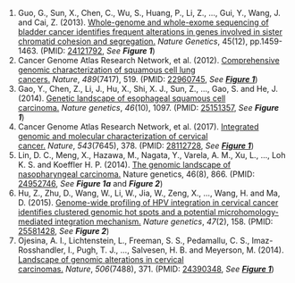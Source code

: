 1. Guo, G., Sun, X., Chen, C., Wu, S., Huang, P., Li, Z., ..., Gui, Y., Wang, J. and Cai, Z. (2013). <a href="https://www.nature.com/articles/ng.2798" target="_blank">Whole-genome and whole-exome sequencing of bladder cancer identifies frequent alterations in genes involved in sister chromatid cohesion and segregation.</a> *Nature Genetics*, 45(12), pp.1459-1463. (PMID: <a href="https://www.ncbi.nlm.nih.gov/pubmed/24121792" target="_blank">24121792</a>, *See __Figure 1__*)
2. Cancer Genome Atlas Research Network, et al. (2012). <a href="https://www.nature.com/articles/nature11404" target="_blank">Comprehensive genomic characterization of squamous cell lung cancers.</a> *Nature*, *489*(7417), 519. (PMID: <a href="https://www.ncbi.nlm.nih.gov/pubmed/22960745" target="_blank">22960745</a>, *See __<a href="https://www.nature.com/articles/nature11404/figures/1" target="_blank">Figure 1</a>__*)
3. Gao, Y., Chen, Z., Li, J., Hu, X., Shi, X. J., Sun, Z., ..., Gao, S. and He, J. (2014). <a href="https://www.nature.com/articles/ng.3076" target="_blank">Genetic landscape of esophageal squamous cell carcinoma.</a> *Nature genetics*, *46*(10), 1097. (PMID: <a href="https://www.ncbi.nlm.nih.gov/pubmed/25151357" target="_blank">25151357</a>, *See __Figure 1__*)
4. Cancer Genome Atlas Research Network, et al. (2017). <a href="https://www.nature.com/articles/nature21386" target="_blank">Integrated genomic and molecular characterization of cervical cancer.</a> *Nature*, *543*(7645), 378. (PMID: <a href="https://www.ncbi.nlm.nih.gov/pubmed/28112728" target="_blank">28112728</a>, *See __<a href="https://www.nature.com/articles/nature21386/figures/1" target="_blank">Figure 1</a>__*)
5. Lin, D. C., Meng, X., Hazawa, M., Nagata, Y., Varela, A. M., Xu, L., ..., Loh K. S. and Koeffler H. P. (2014). <a href="https://www.nature.com/articles/ng.3006" target="_blank">The genomic landscape of nasopharyngeal carcinoma.</a> Nature genetics, 46(8), 866. (PMID: <a href="https://www.ncbi.nlm.nih.gov/pubmed/24952746" target="_blank">24952746</a>, *See __Figure 1a__* and *__Figure 2__*)
6. Hu, Z., Zhu, D., Wang, W., Li, W., Jia, W., Zeng, X., ..., Wang, H. and Ma, D. (2015). <a href="https://www.nature.com/articles/ng.3178" target="_blank">Genome-wide profiling of HPV integration in cervical cancer identifies clustered genomic hot spots and a potential microhomology-mediated integration mechanism.</a> *Nature genetics*, *47*(2), 158. (PMID: <a href="https://www.ncbi.nlm.nih.gov/pubmed/25581428" target="_blank">25581428</a>, *See __Figure 2__*)
7. Ojesina, A. I., Lichtenstein, L., Freeman, S. S., Pedamallu, C. S., Imaz-Rosshandler, I., Pugh, T. J., ..., Salvesen, H. B. and Meyerson, M. (2014). <a href="https://www.nature.com/articles/nature12881" target="_blank">Landscape of genomic alterations in cervical carcinomas.</a> *Nature*, *506*(7488), 371. (PMID: <a href="https://www.ncbi.nlm.nih.gov/pubmed/24390348" target="_blank">24390348</a>, *See __<a href="https://www.nature.com/articles/nature12881/figures/1" target="_blank">Figure 1</a>__*)